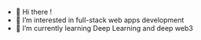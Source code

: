- 👋 Hi there !
- 👀 I’m interested in full-stack web apps development
- 🌱 I’m currently learning Deep Learning and deep web3
<!---
VivensB/VivensB is a ✨ special ✨ repository because its `README.md` (this file) appears on your GitHub profile.
You can click the Preview link to take a look at your changes.
--->
